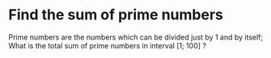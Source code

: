 Find the sum of prime numbers
==

Prime numbers are the numbers which can be divided just by 1 and by itself; What is the total sum of prime numbers in interval [1; 100] ?